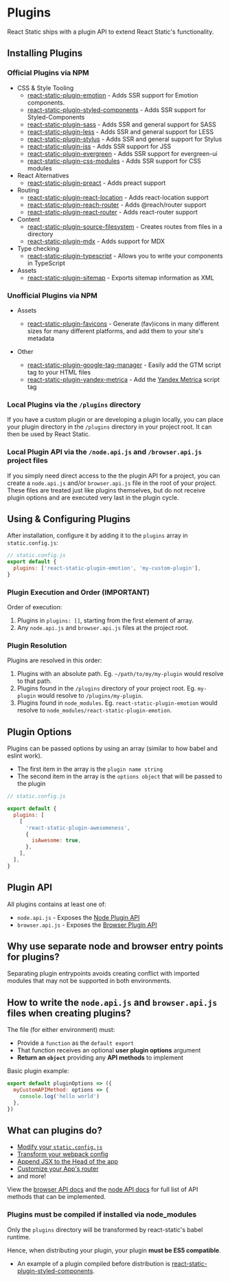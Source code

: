 # Plugins

React Static ships with a plugin API to extend React Static's functionality.

## Installing Plugins

### Official Plugins via NPM

- CSS & Style Tooling
  - [react-static-plugin-emotion](/packages/react-static-plugin-emotion) - Adds SSR support for Emotion components.
  - [react-static-plugin-styled-components](/packages/react-static-plugin-styled-components) - Adds SSR support for Styled-Components
  - [react-static-plugin-sass](/packages/react-static-plugin-sass) - Adds SSR and general support for SASS
  - [react-static-plugin-less](/packages/react-static-plugin-less) - Adds SSR and general support for LESS
  - [react-static-plugin-stylus](/packages/react-static-plugin-stylus) - Adds SSR and general support for Stylus
  - [react-static-plugin-jss](/packages/react-static-plugin-jss) - Adds SSR support for JSS
  - [react-static-plugin-evergreen](/packages/react-static-plugin-evergreen) - Adds SSR support for evergreen-ui
  - [react-static-plugin-css-modules](/packages/react-static-plugin-css-modules) - Adds SSR support for CSS modules
- React Alternatives
  - [react-static-plugin-preact](/packages/react-static-plugin-preact) - Adds preact support
- Routing
  - [react-static-plugin-react-location](/packages/react-static-plugin-react-location) - Adds react-location support
  - [react-static-plugin-reach-router](/packages/react-static-plugin-reach-router) - Adds @reach/router support
  - [react-static-plugin-react-router](/packages/react-static-plugin-react-router) - Adds react-router support
- Content
  - [react-static-plugin-source-filesystem](/packages/react-static-plugin-source-filesystem) - Creates routes from files in a directory
  - [react-static-plugin-mdx](/packages/react-static-plugin-mdx) - Adds support for MDX
- Type checking
  - [react-static-plugin-typescript](/packages/react-static-plugin-typescript) - Allows you to write your components in TypeScript
- Assets
  - [react-static-plugin-sitemap](/packages/react-static-plugin-sitemap) - Exports sitemap information as XML

### Unofficial Plugins via NPM

- Assets

  - [react-static-plugin-favicons](https://www.npmjs.com/package/react-static-plugin-favicons) - Generate (fav)icons in many different sizes for many different platforms, and add them to your site's metadata

- Other

  - [react-static-plugin-google-tag-manager](https://www.npmjs.com/package/react-static-plugin-google-tag-manager) - Easily add the GTM script tag to your HTML files
  - [react-static-plugin-yandex-metrica](https://www.npmjs.com/package/react-static-plugin-yandex-metrica) - Add the [Yandex Metrica](https://metrica.yandex.com/about) script tag

### Local Plugins via the `/plugins` directory

If you have a custom plugin or are developing a plugin locally, you can place your plugin directory in the `/plugins` directory in your project root. It can then be used by React Static.

### Local Plugin API via the `/node.api.js` and `/browser.api.js` project files

If you simply need direct access to the the plugin API for a project, you can create a `node.api.js` and/or `browser.api.js` file in the root of your project. These files are treated just like plugins themselves, but do not receive plugin options and are executed very last in the plugin cycle.

## Using & Configuring Plugins

After installation, configure it by adding it to the `plugins` array in `static.config.js`:

```javascript
// static.config.js
export default {
  plugins: ['react-static-plugin-emotion', 'my-custom-plugin'],
}
```

### Plugin Execution and Order (IMPORTANT)

Order of execution:

1. Plugins in `plugins: []`, starting from the first element of array.
2. Any `node.api.js` and `browser.api.js` files at the project root.

### Plugin Resolution

Plugins are resolved in this order:

1.  Plugins with an absolute path. Eg. `~/path/to/my/my-plugin` would resolve to that path.
2.  Plugins found in the `/plugins` directory of your project root. Eg. `my-plugin` would resolve to `/plugins/my-plugin`.
3.  Plugins found in `node_modules`. Eg. `react-static-plugin-emotion` would resolve to `node_modules/react-static-plugin-emotion`.

## Plugin Options

Plugins can be passed options by using an array (similar to how babel and eslint work).

- The first item in the array is the `plugin name string`
- The second item in the array is the `options object` that will be passed to the plugin

```javascript
// static.config.js

export default {
  plugins: [
    [
      'react-static-plugin-awesomeness',
      {
        isAwesome: true,
      },
    ],
  ],
}
```

## Plugin API

All plugins contains at least one of:

- `node.api.js` - Exposes the [Node Plugin API](/docs/plugins/node-api.md)
- `browser.api.js` - Exposes the [Browser Plugin API](/docs/plugins/browser-api.md)

## Why use separate node and browser entry points for plugins?

Separating plugin entrypoints avoids creating conflict with imported modules that may not be supported in both environments.

## How to write the `node.api.js` and `browser.api.js` files when creating plugins?

The file (for either environment) must:

- Provide a `function` as the `default export`
- That function receives an optional **user plugin options** argument
- **Return an `object`** providing any **API methods** to implement

Basic plugin example:

```javascript
export default pluginOptions => ({
  myCustomAPIMethod: options => {
    console.log('hello world')
  },
})
```

## What can plugins do?

- [Modify your `static.config.js`](/docs/plugins/node-api.md#config-function)
- [Transform your webpack config](/docs/plugins/node-api.md#webpack-functionfunction)
- [Append JSX to the Head of the app](/docs/plugins/node-api.md#head-componentfunction)
- [Customize your App's router](/docs/plugins/browser-api.md#router)
- and more!

View the [browser API docs](/docs/plugins/browser-api.md) and the [node API docs](/docs/plugins/node-api.md) for full list of API methods that can be implemented.

### Plugins must be compiled if installed via node_modules

Only the `plugins` directory will be transformed by react-static's babel runtime.

Hence, when distributing your plugin, your plugin **must be ES5 compatible**.

- An example of a plugin compiled before distribution is [react-static-plugin-styled-components](https://github.com/nozzle/react-static/tree/master/react-static-plugin-styled-components).
